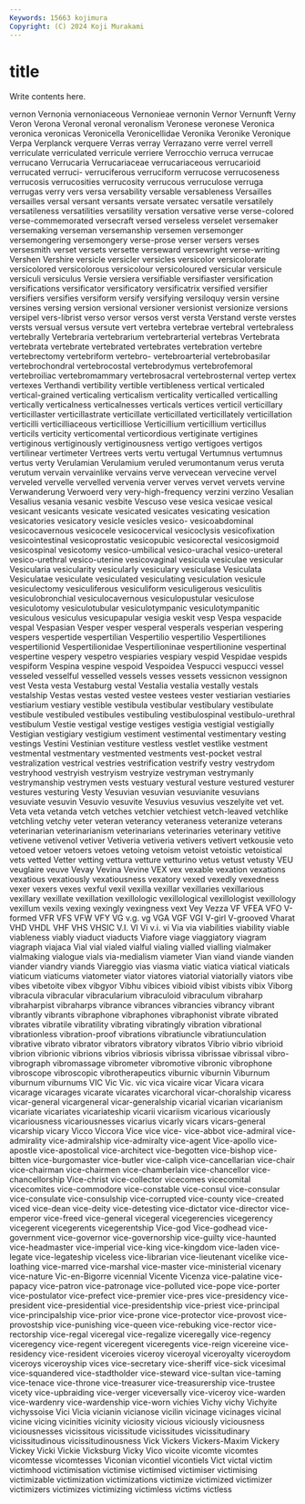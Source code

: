 ```yaml
---
Keywords: 15663 kojimura
Copyright: (C) 2024 Koji Murakami
---
```


# title

Write contents here.



 vernon Vernonia vernoniaceous Vernonieae vernonin Vernor Vernunft Verny Veron
Verona Veronal veronal veronalism Veronese veronese Veronica veronica veronicas Veronicella
Veronicellidae Veronika Veronike Veronique Verpa Verplanck verquere Verras verray Verrazano
verre verrel verrell verriculate verriculated verricule verriere Verrocchio verruca verrucae
verrucano Verrucaria Verrucariaceae verrucariaceous verrucarioid verrucated verruci- verruciferous verruciform verrucose
verrucoseness verrucosis verrucosities verrucosity verrucous verruculose verruga verrugas verry vers
versa versability versable versableness Versailles versailles versal versant versants versate
versatec versatile versatilely versatileness versatilities versatility versation versative verse verse-colored
verse-commemorated versecraft versed verseless verselet versemaker versemaking verseman versemanship versemen
versemonger versemongering versemongery verse-prose verser versers verses versesmith verset versets
versette verseward versewright verse-writing Vershen Vershire versicle versicler versicles versicolor
versicolorate versicolored versicolorous versicolour versicoloured versicular versicule versiculi versiculus Versie
versiera versifiable versifiaster versification versifications versificator versificatory versificatrix versified versifier
versifiers versifies versiform versify versifying versiloquy versin versine versines versing
version versional versioner versionist versionize versions versipel vers-librist verso versor
versos verst versta Verstand verste verstes versts versual versus versute
vert vertebra vertebrae vertebral vertebraless vertebrally Vertebraria vertebrarium vertebrarterial vertebras
Vertebrata vertebrata vertebrate vertebrated vertebrates vertebration vertebre vertebrectomy vertebriform vertebro-
vertebroarterial vertebrobasilar vertebrochondral vertebrocostal vertebrodymus vertebrofemoral vertebroiliac vertebromammary vertebrosacral vertebrosternal
vertep vertex vertexes Verthandi vertibility vertible vertibleness vertical verticaled vertical-grained
verticaling verticalism verticality verticalled verticalling vertically verticalness verticalnesses verticals vertices
verticil verticillary verticillaster verticillastrate verticillate verticillated verticillately verticillation verticilli verticilliaceous
verticilliose Verticillium verticillium verticillus verticils verticity verticomental verticordious vertiginate vertigines
vertiginous vertiginously vertiginousness vertigo vertigoes vertigos vertilinear vertimeter Vertrees verts
vertu vertugal Vertumnus vertumnus vertus verty Verulamian Verulamium veruled verumontanum
verus veruta verutum vervain vervainlike vervains verve vervecean vervecine vervel
verveled vervelle vervelled vervenia verver verves vervet vervets vervine Verwanderung
Verwoerd very very-high-frequency verzini verzino Vesalian Vesalius vesania vesanic vesbite
Vescuso vese vesica vesicae vesical vesicant vesicants vesicate vesicated vesicates
vesicating vesication vesicatories vesicatory vesicle vesicles vesico- vesicoabdominal vesicocavernous vesicocele
vesicocervical vesicoclysis vesicofixation vesicointestinal vesicoprostatic vesicopubic vesicorectal vesicosigmoid vesicospinal vesicotomy
vesico-umbilical vesico-urachal vesico-ureteral vesico-urethral vesico-uterine vesicovaginal vesicula vesiculae vesicular Vesicularia
vesicularity vesicularly vesiculary vesiculase Vesiculata Vesiculatae vesiculate vesiculated vesiculating vesiculation
vesicule vesiculectomy vesiculiferous vesiculiform vesiculigerous vesiculitis vesiculobronchial vesiculocavernous vesiculopustular vesiculose
vesiculotomy vesiculotubular vesiculotympanic vesiculotympanitic vesiculous vesiculus vesicupapular vesigia veskit vesp
Vespa vespacide vespal Vespasian Vesper vesper vesperal vesperals vesperian vespering
vespers vespertide vespertilian Vespertilio vespertilio Vespertiliones vespertilionid Vespertilionidae Vespertilioninae vespertilionine
vespertinal vespertine vespery vespetro vespiaries vespiary vespid Vespidae vespids vespiform
Vespina vespine vespoid Vespoidea Vespucci vespucci vessel vesseled vesselful vesselled
vessels vesses vessets vessicnon vessignon vest Vesta vesta Vestaburg vestal
Vestalia vestalia vestally vestals vestalship Vestas vestas vested vestee vestees
vester vestiarian vestiaries vestiarium vestiary vestible vestibula vestibular vestibulary vestibulate
vestibule vestibuled vestibules vestibuling vestibulospinal vestibulo-urethral vestibulum Vestie vestigal vestige
vestiges vestigia vestigial vestigially Vestigian vestigiary vestigium vestiment vestimental vestimentary
vesting vestings Vestini Vestinian vestiture vestless vestlet vestlike vestment vestmental
vestmentary vestmented vestments vest-pocket vestral vestralization vestrical vestries vestrification vestrify
vestry vestrydom vestryhood vestryish vestryism vestryize vestryman vestrymanly vestrymanship vestrymen
vests vestuary vestural vesture vestured vesturer vestures vesturing Vesty Vesuvian
vesuvian vesuvianite vesuvians vesuviate vesuvin Vesuvio vesuvite Vesuvius vesuvius veszelyite
vet vet. Veta veta vetanda vetch vetches vetchier vetchiest vetch-leaved
vetchlike vetchling vetchy veter veteran veterancy veteraness veteranize veterans veterinarian
veterinarianism veterinarians veterinaries veterinary vetitive vetivene vetivenol vetiver Vetiveria vetiveria
vetivers vetivert vetkousie veto vetoed vetoer vetoers vetoes vetoing vetoism
vetoist vetoistic vetoistical vets vetted Vetter vetting vettura vetture vetturino
vetus vetust vetusty VEU veuglaire veuve Vevay Vevina Vevine VEX
vex vexable vexation vexations vexatious vexatiously vexatiousness vexatory vexed vexedly
vexedness vexer vexers vexes vexful vexil vexilla vexillar vexillaries vexillarious
vexillary vexillate vexillation vexillologic vexillological vexillologist vexillology vexillum vexils vexing
vexingly vexingness vext Vey Vezza VF VFEA VFO V-formed VFR
VFS VFW VFY VG v.g. vg VGA VGF VGI V-girl
V-grooved Vharat VHD VHDL VHF VHS VHSIC V.I. VI Vi
v.i. vi Via via viabilities viability viable viableness viably viaduct
viaducts Viafore viage viaggiatory viagram viagraph viajaca Vial vial vialed
vialful vialing vialled vialling vialmaker vialmaking vialogue vials via-medialism viameter
Vian viand viande vianden viander viandry viands Viareggio vias viasma
viatic viatica viatical viaticals viaticum viaticums viatometer viator viatores viatorial
viatorially viators vibe vibes vibetoite vibex vibgyor Vibhu vibices vibioid
vibist vibists vibix Viborg vibracula vibracular vibracularium vibraculoid vibraculum vibraharp
vibraharpist vibraharps vibrance vibrances vibrancies vibrancy vibrant vibrantly vibrants vibraphone
vibraphones vibraphonist vibrate vibrated vibrates vibratile vibratility vibrating vibratingly vibration
vibrational vibrationless vibration-proof vibrations vibratiuncle vibratiunculation vibrative vibrato vibrator vibrators
vibratory vibratos Vibrio vibrio vibrioid vibrion vibrionic vibrions vibrios vibriosis
vibrissa vibrissae vibrissal vibro- vibrograph vibromassage vibrometer vibromotive vibronic vibrophone
vibroscope vibroscopic vibrotherapeutics viburnic viburnin Viburnum viburnum viburnums VIC Vic
Vic. vic vica vicaire vicar Vicara vicara vicarage vicarages vicarate
vicarates vicarchoral vicar-choralship vicaress vicar-general vicargeneral vicar-generalship vicarial vicarian vicarianism
vicariate vicariates vicariateship vicarii vicariism vicarious vicariously vicariousness vicariousnesses vicarius
vicarly vicars vicars-general vicarship vicary Vicco Viccora Vice vice vice-
vice-abbot vice-admiral vice-admirality vice-admiralship vice-admiralty vice-agent Vice-apollo vice-apostle vice-apostolical vice-architect
vice-begotten vice-bishop vice-bitten vice-burgomaster vice-butler vice-caliph vice-cancellarian vice-chair vice-chairman vice-chairmen
vice-chamberlain vice-chancellor vice-chancellorship Vice-christ vice-collector vicecomes vicecomital vicecomites vice-commodore vice-constable
vice-consul vice-consular vice-consulate vice-consulship vice-corrupted vice-county vice-created viced vice-dean vice-deity
vice-detesting vice-dictator vice-director vice-emperor vice-freed vice-general vicegeral vicegerencies vicegerency vicegerent
vicegerents vicegerentship Vice-god Vice-godhead vice-government vice-governor vice-governorship vice-guilty vice-haunted vice-headmaster
vice-imperial vice-king vice-kingdom vice-laden vice-legate vice-legateship viceless vice-librarian vice-lieutenant vicelike
vice-loathing vice-marred vice-marshal vice-master vice-ministerial vicenary vice-nature Vic-en-Bigorre vicennial Vicente
Vicenza vice-palatine vice-papacy vice-patron vice-patronage vice-polluted vice-pope vice-porter vice-postulator vice-prefect
vice-premier vice-pres vice-presidency vice-president vice-presidential vice-presidentship vice-priest vice-principal vice-principalship vice-prior
vice-prone vice-protector vice-provost vice-provostship vice-punishing vice-queen vice-rebuking vice-rector vice-rectorship vice-regal
viceregal vice-regalize viceregally vice-regency viceregency vice-regent viceregent viceregents vice-reign vicereine
vice-residency vice-resident viceroies viceroy viceroyal viceroyalty viceroydom viceroys viceroyship vices
vice-secretary vice-sheriff vice-sick vicesimal vice-squandered vice-stadtholder vice-steward vice-sultan vice-taming vice-tenace
vice-throne vice-treasurer vice-treasurership vice-trustee vicety vice-upbraiding vice-verger viceversally vice-viceroy vice-warden
vice-wardenry vice-wardenship vice-worn vichies Vichy vichy Vichyite vichyssoise Vici Vicia
vicianin vicianose vicilin vicinage vicinages vicinal vicine vicing vicinities vicinity
viciosity vicious viciously viciousness viciousnesses vicissitous vicissitude vicissitudes vicissitudinary vicissitudinous
vicissitudinousness Vick Vickers Vickers-Maxim Vickery Vickey Vicki Vickie Vicksburg Vicky
Vico vicoite vicomte vicomtes vicomtesse vicomtesses Viconian vicontiel vicontiels Vict
victal victim victimhood victimisation victimise victimised victimiser victimising victimizable victimization
victimizations victimize victimized victimizer victimizers victimizes victimizing victimless victims victless

